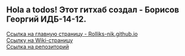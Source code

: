 ## Hola a todos! Этот гитхаб создал - Борисов Георгий ИДБ-14-12.

[Ссылка на главную страницу - Rolliks-nik.github.io](https://iwepop.github.io/index.html)
<br>
[Ссылку на Wiki-страницу](https://github.com/Rolliks-nik/Rolliks-nik.github.io/wiki/Wiki-%D1%81%D1%82%D1%80%D0%B0%D0%BD%D0%B8%D1%86%D0%B0)
<br>
[Ссылка на репозиторий](https://github.com/iwepop/iwe.github.io)
